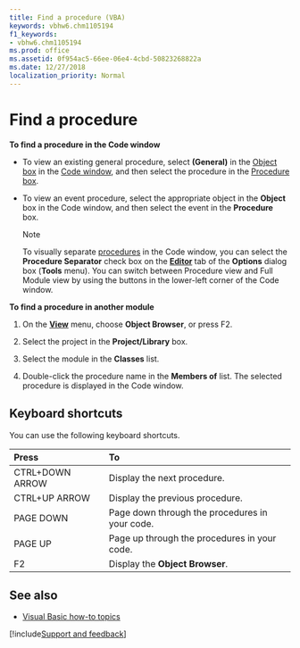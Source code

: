```yaml
---
title: Find a procedure (VBA)
keywords: vbhw6.chm1105194
f1_keywords:
- vbhw6.chm1105194
ms.prod: office
ms.assetid: 0f954ac5-66ee-06e4-4cbd-50823268822a
ms.date: 12/27/2018
localization_priority: Normal
---
```



# Find a procedure

**To find a procedure in the Code window**

- To view an existing general procedure, select **(General)** in the [Object box](../Glossary/vbe-glossary.md#object-box) in the [Code window](../reference/user-interface-help/code-window.md), and then select the procedure in the [Procedure box](../Glossary/vbe-glossary.md#procedure-box).
    
- To view an event procedure, select the appropriate object in the **Object** box in the Code window, and then select the event in the **Procedure** box.

  > [!NOTE] 
  > To visually separate [procedures](../Glossary/vbe-glossary.md#procedure) in the Code window, you can select the **Procedure Separator** check box on the **[Editor](../reference/user-interface-help/options-dialog-box.md#editor-tab)** tab of the **Options** dialog box (**Tools** menu). You can switch between Procedure view and Full Module view by using the buttons in the lower-left corner of the Code window.

**To find a procedure in another module**

1. On the **[View](../reference/user-interface-help/view-menu.md)** menu, choose **Object Browser**, or press F2.
    
2. Select the project in the **Project/Library** box.
    
3. Select the module in the **Classes** list.
    
4. Double-click the procedure name in the **Members of** list. The selected procedure is displayed in the Code window.
    
## Keyboard shortcuts

You can use the following keyboard shortcuts.

|Press|To|
|:-----|:-----|
|CTRL+DOWN ARROW|Display the next procedure.|
|CTRL+UP ARROW|Display the previous procedure.|
|PAGE DOWN|Page down through the procedures in your code.|
|PAGE UP|Page up through the procedures in your code.|
|F2|Display the **Object Browser**.|

## See also

- [Visual Basic how-to topics](../reference/user-interface-help/visual-basic-how-to-topics.md)

[!include[Support and feedback](~/includes/feedback-boilerplate.md)]